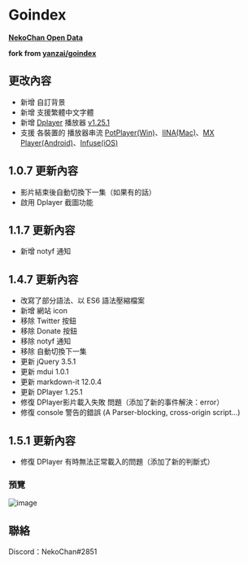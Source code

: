 # Goindex

**[NekoChan Open Data](https://nekochan.ml)**

**fork from [yanzai/goindex](https://github.com/yanzai/goindex)**

## 更改內容
- 新增 自訂背景
- 新增 支援繁體中文字體
- 新增 [Dplayer](https://github.com/MoePlayer/DPlayer) 播放器 [v1.25.1](https://github.com/MoePlayer/DPlayer/releases/tag/v1.25.1)
- 支援 各裝置的 播放器串流 [PotPlayer(Win)](https://potplayer.daum.net/?lang=zh_TW)、[IINA(Mac)](https://iina.io/)、[MX Player(Android)](https://play.google.com/store/apps/details?id=com.mxtech.videoplayer.ad)、[Infuse(iOS)](https://apps.apple.com/tw/app/infuse-6/id1136220934)

## 1.0.7 更新內容
- 影片結束後自動切換下一集（如果有的話）
- 啟用 Dplayer 截圖功能

## 1.1.7 更新內容
- 新增 notyf 通知

## 1.4.7 更新內容
- 改寫了部分語法、以 ES6 語法壓縮檔案
- 新增 網站 icon
- 移除 Twitter 按鈕
- 移除 Donate 按鈕 
- 移除 notyf 通知
- 移除 自動切換下一集
- 更新 jQuery 3.5.1
- 更新 mdui 1.0.1
- 更新 markdown-it 12.0.4
- 更新 DPlayer 1.25.1
- 修復 DPlayer影片載入失敗 問題（添加了新的事件解決：error）
- 修復 console 警告的錯誤 (A Parser-blocking, cross-origin script...)

## 1.5.1 更新內容
- 修復 DPlayer 有時無法正常載入的問題（添加了新的判斷式）

### 預覽
![image](https://i.imgur.com/girkvqP.png)

## 聯絡
Discord：NekoChan#2851
